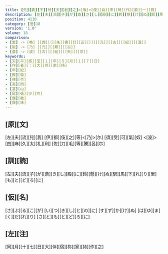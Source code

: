 ```yaml
---
title: [先][妻][不][待][夫][君][之]<[喚]>[使][自][来][時][作][歌][一][首]
description: [左][夫][流][子][が][斎][き][し][殿][に][鈴][懸][け][ぬ][駅][馬][下][れ][り][里][も][と][ど][ろ][に]
position: 4110
category: [巻]18
version: '1.0'
volume: 18
comparison:
- [愛] -> [喚] [[西][（][朱][書][訂][正][）]][[元]][[古]][[紀]][[温]]
- [能] -> [乃] [[元]][[類]][[古]]
- [婆] -> [波] [[古]][[紀]][[矢]][[京]]
keywords:
- [天][平][感][宝][１][年][５][月][１][７][日]
- [作][者][：][大][伴][家][持]
- [年][紀]
- [教][喩]
- [律][令]
- [高][岡]
- [富][山]
- [尾][張][少][咋]
- [儒][教]
- [興][味]
---
```


## [原][文]

[左][夫][流][兒][我] [伊][都][伎][之][等]<[乃]>[尓] [須][受][可][氣][奴] <[波]>[由][麻][久][太][礼][利] [佐][刀][毛][等][騰][呂][尓]

## [訓][読]

[左][夫][流][子][が][斎][き][し][殿][に][鈴][懸][け][ぬ][駅][馬][下][れ][り][里][も][と][ど][ろ][に]

## [仮][名]

[さ][ぶ][る][こ][が] [い][つ][き][し][と][の][に] [す][ず][か][け][ぬ] [は][ゆ][ま][く][だ][れ][り] [さ][と][も][と][ど][ろ][に]

## [左][注]

[同][月][十][七][日][大][伴][宿][祢][家][持][作][之]
